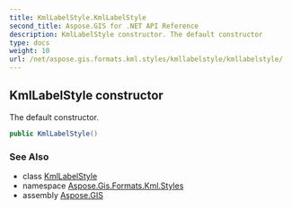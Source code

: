 ```yaml
---
title: KmlLabelStyle.KmlLabelStyle
second_title: Aspose.GIS for .NET API Reference
description: KmlLabelStyle constructor. The default constructor
type: docs
weight: 10
url: /net/aspose.gis.formats.kml.styles/kmllabelstyle/kmllabelstyle/
---
```

## KmlLabelStyle constructor

The default constructor.

```csharp
public KmlLabelStyle()
```

### See Also

* class [KmlLabelStyle](../)
* namespace [Aspose.Gis.Formats.Kml.Styles](../../kmllabelstyle/)
* assembly [Aspose.GIS](../../../)



